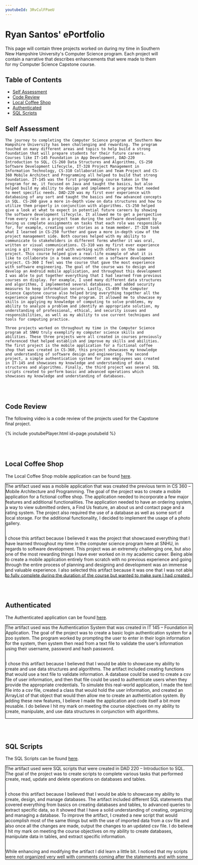 ```yaml
---
youtubeId: 3RvCulFPaeU
---
```


# Ryan Santos' ePortfolio

This page will contain three projects worked on during my time in Southern New Hampshire University's Computer Science program. Each project will contain a narrative that describes enhancements that were made to them for my Computer Science Capstone course. 

## Table of Contents

* [Self Assessment](https://santosryan.github.io#self-assessment)
* [Code Review](https://santosryan.github.io#code-review)
* [Local Coffee Shop](https://santosryan.github.io#local-coffee-shop)
* [Authenticated](https://santosryan.github.io#authenticated)
* [SQL Scripts](https://santosryan.github.io#sql-scripts)

## Self Assessment

	The journey to completing the Computer Science program at Southern New Hampshire University has been challenging and rewarding. The program touched on many different areas and topics to help build a strong foundation that will prepare students for their future careers. Courses like IT-145 Foundation in App Development, DAD-220 Introduction to SQL, CS-260 Data Structures and Algorithms, CS-250 Software Development Lifecycle, IT-328 Project Management in Information Technology, CS-310 Collaboration and Team Project and CS-360 Mobile Architect and Programming all helped to build that strong foundation. IT-145 was the first programming course taken in the program for me, it focused on Java and taught the basics, but also helped build my ability to design and implement a program that needed to meet specific needs. DAD-220 was my first ever experience with databasing of any sort and taught the basics and few advanced concepts in SQL. CS-260 gave a more in-depth view on data structures and how to utilize them properly in conjunction with algorithms. CS-250 helped give a look at what to expect in potential future careers by showing the software development lifecycle. It allowed me to get a perspective from every role on a project team during the software development by having us complete assignments on tasks that each role was responsible for, for example, creating user stories as a team member. IT-328 took what I learned in CS-250 further and gave a more in-depth view of the project management side. Both courses helped with my ability to communicate to stakeholders in different forms whether it was oral, written or visual communications. CS-310 was my first ever experience using a git repository and with working with others on the same project. This course helped give a real-life example of what it is like to collaborate in a team environment on a software development project. CS-360 I feel was the course that gave the most experience with software engineering. The goal of the course was to design and develop an Android mobile application, and throughout this development I was able to put together everything that I had learned from previous courses on display. For example, I used many different data structures and algorithms, I implemented several databases, and added security measures to keep information secure. Lastly, CS-499 the Computer Science Capstone course also helped bring everything together all the experience gained throughout the program. It allowed me to showcase my skills in applying my knowledge of computing to solve problems, my ability to analyze a problem and identify an appropriate solution, my understanding of professional, ethical, and security issues and responsibilities, as well as my ability to use current techniques and tools for computing practice. 

	Three projects worked on throughout my time in the Computer Science program at SNHU truly exemplify my computer science skills and abilities. These three projects were all created in courses previously referenced that helped establish and improve my skills and abilities. The first project is the mobile application for a fictional coffee shop that was created in CS-360, this project showcases my knowledge and understanding of software design and engineering. The second project, a simple authentication system for zoo employees was created in IT-145 and showcases my knowledge and understanding of data structures and algorithms. Finally, the third project was several SQL scripts created to perform basic and advanced operations which showcases my knowledge and understanding of databases.

<br /><br /> 

## Code Review

The following video is a code review of the projects used for the Capstone final project.

{% include youtubePlayer.html id=page.youtubeId %}

<br /><br /> 

## Local Coffee Shop

The Local Coffee Shop mobile application can be found [here](https://github.com/santosryan/local-coffee-shop).

<div style="width: 600px; height: 300px; overflow-y: scroll; border: 1px solid #000000">
The artifact used was a mobile application that was created the previous term in CS 360 – Mobile Architecture and Programming. The goal of the project was to create a mobile application for a fictional coffee shop. The application needed to incorporate a few major features and additional functionalities. The application needed to have an ordering system, a way to view submitted orders, a Find Us feature, an about us and contact page and a rating system. The project also required the use of a database as well as some sort of local storage. For the additional functionality, I decided to implement the usage of a photo gallery.<br /><br /> 

I chose this artifact because I believed it was the project that showcased everything that I have learned throughout my time in the computer science program here at SNHU, in regards to software development. This project was an extremely challenging one, but also one of the most rewarding things I have ever worked on in my academic career. Being able to create a mobile application entirely from scratch with no previous experience and going through the entire process of planning and designing and development was an immense and valuable experience. I also selected this artifact because it was one that I was not able to fully complete during the duration of the course but wanted to make sure I had created a fully functional mobile application. My skills and abilities are showcased throughout this entire artifact, from using different data structures, to implementing databases, working slightly with security, and implementing features from other applications and websites. As stated previously, this was my first time developing a mobile application and being able to do so in 8 weeks shows my determination to succeed and strong work ethic. I was able to improve the artifact by completing the implementation of the cart and order tracking, cleaning up unneeded code, adding comments where I previously had none, and expanding on others to include more detailed information. I also removed imports and variables that were not used in the classes. With these enhancements I was able to meet the course objectives which included employing development techniques that are effective in addressing data storage, implementing functionality that achieves application design goals, and developing functional code that is guided by best practices. <br /><br />
	
While enhancing and modifying the artifact I did learn quite a bit. Through the code review I was able to see many flaws and mistakes in my work that I previously had made and was not able to see. I also found out that one of my weak points in software development is not leaving detailed comments, and it is something I need to improve on. I also learned that I should clean up unneeded code and variables as well as remove test routines that are no longer needed. Throughout my modification I found many instances of old code that I had used to test out functionality of certain things that I did not remove. The main challenge I faced was time management. I was unable to complete the enhancements that I made, when I originally created the artifact last term, and making sure I completed them in two weeks was a bit of a challenge. <br />
</div>

<br /><br />

## Authenticated

The Authenticated application can be found [here](https://github.com/santosryan/authenticated).

<div style="width: 600px; height: 300px; overflow-y: scroll; border: 1px solid #000000">
The artifact used was the Authentication System that was created in IT 145 – Foundation in Application. The goal of the project was to create a basic login authentication system for a zoo system. The program worked by prompting the user to enter in their login information for the system, then system then read from a text file to validate the user’s information using their username, password and hash password. <br /><br />
	
I chose this artifact because I believed that I would be able to showcase my ability to create and use data structures and algorithms. The artifact included creating functions that would use a text file to validate information. A database could be used to create a csv file of user information, and then that file could be used to authenticate users when they provide the appropriate credentials. To simulate this real-world application, I made the text file into a csv file, created a class that would hold the user information, and created an ArrayList of that object that would then allow me to create an authentication system. By adding these new features, I believe I made the application and code itself a bit more reusable. I do believe I hit my mark on meeting the course objectives on my ability to create, manipulate, and use data structures in conjunction with algorithms. <br /><br />

While enhancing and modifying the artifact I did learn a little bit. I noticed again that my code was not well commented or commented at all in some places, however I did go back and added comments where there were none as well as added comments to all the new enhancements on the code. While working on these enhancements I became a lot more familiar with ArrayLists and file handlers as this time I created my own rather than being handed pieces of one. Getting the csv file handler to function correctly was the biggest hurdle as I needed the information to be read correctly in order to correctly authenticate the user. I did run into a few issues with formatting of the csv file and reading the information, but I was able to get all of those issues resolved. <br /><br /> 
</div>

<br /><br />

## SQL Scripts

The SQL Scripts can be found [here](https://github.com/santosryan/intro-sql-scripts).

<div style="width: 600px; height: 300px; overflow-y: scroll; border: 1px solid #000000">
The artifact used were SQL scripts that were created in DAD 220 – Introduction to SQL. The goal of the project was to create scripts to complete various tasks that performed create, read, update and delete operations on databases and tables. <br /><br />
	
I chose this artifact because I believed that I would be able to showcase my ability to create, design, and manage databases. The artifact included different SQL statements that covered everything from basics on creating databases and tables, to advanced queries to extract specific data, so it showed that I have a solid understanding of creating, organizing and managing a database. To improve the artifact, I created a new script that would accomplish most of the same things but with the use of imported data from a csv file and also once all the changes are made, output the changes to an updated csv file. I do believe I hit my mark on meeting the course objectives on my ability to create databases, manipulate data in tables, and extract specific information. <br /><br />

While enhancing and modifying the artifact I did learn a little bit. I noticed that my scripts were not organized very well with comments coming after the statements and with some statements not being formatted correctly for readability. I did change the organization of comments for each statement and also corrected the formatting of the statements to increase the readability of the scripts. I also learned how to use files in a database environment as this was something I had not previously done. I did run into some issues while trying to implement the importing data into the databases and tables and also querying to export data to a file, but I eventually resolved the issues and completed the enhancements.  <br /><br /> 
</div>

<br /><br />
